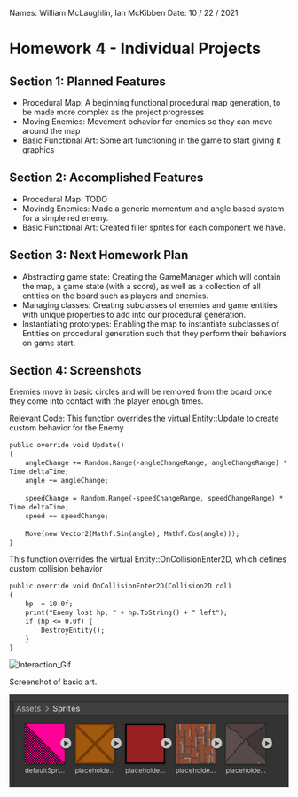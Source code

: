 Names: William McLaughlin, Ian McKibben
Date: 10 / 22 / 2021

# Homework 4 - Individual Projects

## Section 1: Planned Features
* Procedural Map: A beginning functional procedural map generation, to be made more complex as the project progresses
* Moving Enemies: Movement behavior for enemies so they can move around the map
* Basic Functional Art: Some art functioning in the game to start giving it graphics

## Section 2: Accomplished Features
* Procedural Map: TODO
* Movindg Enemies: Made a generic momentum and angle based system for a simple red enemy.
* Basic Functional Art: Created filler sprites for each component we have.

## Section 3: Next Homework Plan
* Abstracting game state: Creating the GameManager which will contain the map, a game state (with a score), as well as a collection of all entities on the board such as players and enemies.
* Managing classes: Creating subclasses of enemies and game entities with unique properties to add into our procedural generation.
* Instantiating prototypes: Enabling the map to instantiate subclasses of Entities on procedural generation such that they perform their behaviors on game start.

## Section 4: Screenshots

Enemies move in basic circles and will be removed from the board once they come into contact with the player enough times.

Relevant Code: This function overrides the virtual Entity::Update to create custom behavior for the Enemy

```
public override void Update()
{
    angleChange += Random.Range(-angleChangeRange, angleChangeRange) * Time.deltaTime;
    angle += angleChange;

    speedChange = Random.Range(-speedChangeRange, speedChangeRange) * Time.deltaTime;
    speed += speedChange;

    Move(new Vector2(Mathf.Sin(angle), Mathf.Cos(angle)));
}
```

This function overrides the virtual Entity::OnCollisionEnter2D, which defines custom collision behavior

```
public override void OnCollisionEnter2D(Collision2D col)
{
    hp -= 10.0f;
    print("Enemy lost hp, " + hp.ToString() + " left");
    if (hp <= 0.0f) {
        DestroyEntity();
    }
}
```

![Interaction_Gif](./images/h4g1.gif)

Screenshot of basic art.

![Sprites_SS](./images/h4s1.png)
